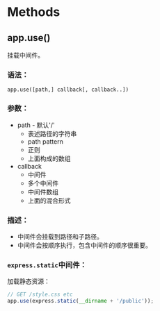 # Methods
## app.use()
挂载中间件。  

### 语法：  
```
app.use([path,] callback[, callback..])
```

### 参数：  
* path - 默认'/'
  * 表述路径的字符串
  * path pattern
  * 正则
  * 上面构成的数组
* callback
  * 中间件
  * 多个中间件
  * 中间件数组
  * 上面的混合形式
  
### 描述：  
* 中间件会挂载到路径和子路径。  
* 中间件会按顺序执行，包含中间件的顺序很重要。


### `express.static`中间件：  
加载静态资源：  
```js
// GET /style.css etc
app.use(express.static(__dirname + '/public'));
```
